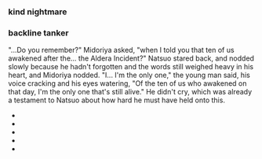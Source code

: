 ### kind nightmare



### backline tanker

"...Do you remember?" Midoriya asked, "when I told you that ten of us awakened after the... the Aldera Incident?"
Natsuo stared back, and nodded slowly because he hadn't forgotten and the words still weighed heavy in his heart, and Midoriya nodded.
"I... I'm the only one," the young man said, his voice cracking and his eyes watering, "Of the ten of us who awakened on that day, I'm the only one that's still alive." He didn't cry, which was already a testament to Natsuo about how hard he must have held onto this. 

-

-



-



-




-


